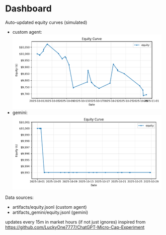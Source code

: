 # Dashboard

Auto-updated equity curves (simulated)

- custom agent: ![Equity Curve](artifacts/equity.png?v=9405192)
- gemini: ![Equity Curve (Gemini)](artifacts_gemini/equity.png?v=9405192)

Data sources:
- artifacts/equity.jsonl (custom agent)
- artifacts_gemini/equity.jsonl (gemini)

updates every 15m in market hours (if not just ignores)
inspired from https://github.com/LuckyOne7777/ChatGPT-Micro-Cap-Experiment